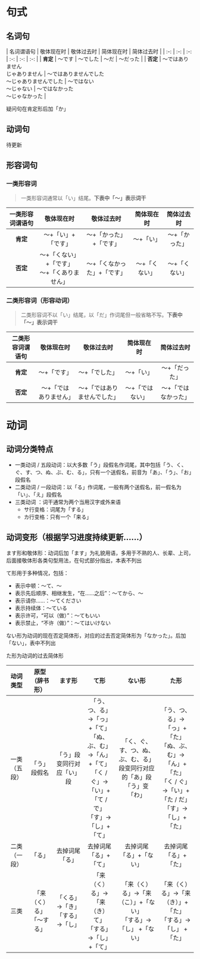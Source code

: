 # 句式

## 名词句

| 名词谓语句 | 敬体现在时 | 敬体过去时 | 简体现在时 | 简体过去时 |
| :-: | :-: | :-: | :-: | :-: | :-: |
| **肯定** | ～です | ～でした | ～だ | ～だった |
| **否定** | ～ではありません<br/>じゃありません | ～ではありませんでした<br/>～じゃありませんでした | ～ではない<br/>～じゃない | ～ではなかった<br/>～じゃなかった |

疑问句在肯定形后加「か」

## 动词句

待更新

## 形容词句

### 一类形容词

> 一类形容词通常以「い」结尾。**下表中「～」表示词干**

| 一类形容词谓语句 | 敬体现在时 | 敬体过去时 | 简体现在时 | 简体过去时 |
| :-: | :-: | :-: | :-: | :-: |
| **肯定** | ～+「い」+「です」 | ～+「かった」+「です」 | ～+「い」 | ～+「かった」 |
| **否定** | ～+「くない」+「です」<br/>～+「くありません」 | ～+「くなかった」+「です」 | ～+「くない」 | ～+「くない」 |

### 二类形容词（形容动词）
> 二类形容词不以「い」结尾，以「だ」作词尾但一般省略不写。**下表中「～」表示词干**

| 二类形容词谓语句 | 敬体现在时 | 敬体过去时 | 简体现在时 | 简体过去时 |
| :-: | :-: | :-: | :-: | :-: |
| **肯定** | ～+「です」 | ～+「でした」 | ～+「い」 | ～+「だった」 |
| **否定** | ～+「ではありません」 | ～+「ではありませんでした」 | ～+「ではない」 | ～+「ではなかった」 |



# 动词

## 动词分类特点

+ 一类动词 / 五段动词：以大多数「う」段假名作词尾，其中包括「う、く、ぐ、す、つ、ぬ、ぶ、む、る」，只有一个送假名，前音为「あ」、「う」、「お」段假名
+ 二类动词 / 一段动词：以「る」作词尾，一般有两个送假名，前一假名为「い」、「え」段假名
+ 三类动词 ：词干通常为两个当用汉字或外来语
    - サ行变格：词尾为「する」
    - カ行变格：只有一个「来る」

## 动词变形（根据学习进度持续更新……）

ます形和敬体形：动词后加「ます」为礼貌用语，多用于不熟的人、长辈、上司，后面接敬体形各类句型用法，在句式部分指出，本表不列出

て形用于多种情况，包括：
+ 表示中顿：～て、～
+ 表示先后顺序、相继发生，“在……之后”：～てから、〜
+ 表示请你……：〜てください
+ 表示持续体：～ている
+ 表示许可，“可以（做）”：～てもいい
+ 表示禁止，“不许（做）”：～てはいけない

ない形为动词的现在否定简体形，对应的过去否定简体形为「なかった」。后加「ない」，表中不列出

た形为动词的过去简体形

| 动词类型 | 原型（辞书形） | ます形 | て形 | ない形 | た形 |
| :-: | :-: | :-: | :-: | :-: | :-: |
| 一类（五段） | 「う」段假名 | 「う」段变同行对应「い」段 | 「う、つ、る」→「っ」+「て」<br/>「ぬ、ぶ、む」→「ん」+「て」<br/>「く / ぐ」→「い」+「て / で」<br/>「す」→「し」+「て」 | 「く、ぐ、す、つ、ぬ、ぶ、む、る」段变同行对应的「あ」段<br/>「う」变「わ」 | 「う、つ、る」→「っ」+「た」<br/>「ぬ、ぶ、む」→「ん」+「た」<br/>「く / ぐ」→「い」+「た / だ」<br/>「す」→「し」+「た」 |
| 二类（一段） | 「る」 | 去掉词尾「る」 | 去掉词尾「る」+「て」 | 去掉词尾「る」+「ない」 | 去掉词尾「る」+　「た」 |
| 三类 | 「来（く）る」<br/>「～する」 | 「くる」→「き」<br/>「する」→「し」 | 「来（く）る」→「来（き）て」<br/>「する」→「し」 +「て」 | 「来（く）る」→「来（こ）」+「ない」<br/>「する」→「し」 +「ない」 | 「来（く）る」→「来（き）」+「た」<br/>「する」→「し」 +「た」 |
